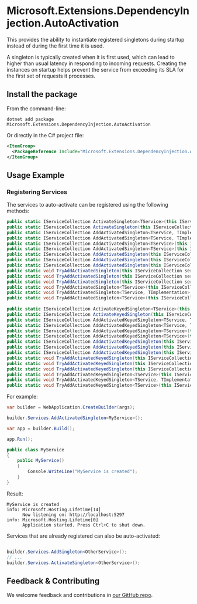 # Microsoft.Extensions.DependencyInjection.AutoActivation

This provides the ability to instantiate registered singletons during startup instead of during the first time it is used.

A singleton is typically created when it is first used, which can lead to higher than usual latency in responding to incoming requests. Creating the instances on startup helps prevent the service from exceeding its SLA for the first set of requests it processes.

## Install the package

From the command-line:

```dotnetcli
dotnet add package Microsoft.Extensions.DependencyInjection.AutoActivation
```

Or directly in the C# project file:

```xml
<ItemGroup>
  <PackageReference Include="Microsoft.Extensions.DependencyInjection.AutoActivation" Version="[CURRENTVERSION]" />
</ItemGroup>
```

## Usage Example

### Registering Services

The services to auto-activate can be registered using the following methods:

```csharp
public static IServiceCollection ActivateSingleton<TService>(this IServiceCollection services)
public static IServiceCollection ActivateSingleton(this IServiceCollection services, Type serviceType)
public static IServiceCollection AddActivatedSingleton<TService, TImplementation>(this IServiceCollection services, Func<IServiceProvider, TImplementation> implementationFactory)
public static IServiceCollection AddActivatedSingleton<TService, TImplementation>(this IServiceCollection services)
public static IServiceCollection AddActivatedSingleton<TService>(this IServiceCollection services, Func<IServiceProvider, TService> implementationFactory)
public static IServiceCollection AddActivatedSingleton<TService>(this IServiceCollection services)
public static IServiceCollection AddActivatedSingleton(this IServiceCollection services, Type serviceType)
public static IServiceCollection AddActivatedSingleton(this IServiceCollection services, Type serviceType, Func<IServiceProvider, object> implementationFactory)
public static IServiceCollection AddActivatedSingleton(this IServiceCollection services, Type serviceType, Type implementationType)
public static void TryAddActivatedSingleton(this IServiceCollection services, Type serviceType)
public static void TryAddActivatedSingleton(this IServiceCollection services, Type serviceType, Type implementationType)
public static void TryAddActivatedSingleton(this IServiceCollection services, Type serviceType, Func<IServiceProvider, object> implementationFactory)
public static void TryAddActivatedSingleton<TService>(this IServiceCollection services)
public static void TryAddActivatedSingleton<TService, TImplementation>(this IServiceCollection services)
public static void TryAddActivatedSingleton<TService>(this IServiceCollection services, Func<IServiceProvider, TService> implementationFactory)
 
public static IServiceCollection ActivateKeyedSingleton<TService>(this IServiceCollection services, object? serviceKey)
public static IServiceCollection ActivateKeyedSingleton(this IServiceCollection services, Type serviceType, object? serviceKey)
public static IServiceCollection AddActivatedKeyedSingleton<TService, TImplementation>(this IServiceCollection services, object? serviceKey, Func<IServiceProvider, object?, TImplementation> implementationFactory)
public static IServiceCollection AddActivatedKeyedSingleton<TService, TImplementation>(this IServiceCollection services, object? serviceKey)
public static IServiceCollection AddActivatedKeyedSingleton<TService>(this IServiceCollection services, object? serviceKey, Func<IServiceProvider, object?, TService> implementationFactory)
public static IServiceCollection AddActivatedKeyedSingleton<TService>(this IServiceCollection services, object? serviceKey)
public static IServiceCollection AddActivatedKeyedSingleton(this IServiceCollection services, Type serviceType, object? serviceKey)
public static IServiceCollection AddActivatedKeyedSingleton(this IServiceCollection services, Type serviceType, object? serviceKey, Func<IServiceProvider, object?, object> implementationFactory)
public static IServiceCollection AddActivatedKeyedSingleton(this IServiceCollection services, Type serviceType, object? serviceKey, Type implementationType)
public static void TryAddActivatedKeyedSingleton(this IServiceCollection services, Type serviceType, object? serviceKey)
public static void TryAddActivatedKeyedSingleton(this IServiceCollection services, Type serviceType, object? serviceKey, Type implementationType)
public static void TryAddActivatedKeyedSingleton(this IServiceCollection services, Type serviceType, object? serviceKey, Func<IServiceProvider, object?, object> implementationFactory)
public static void TryAddActivatedKeyedSingleton<TService>(this IServiceCollection services, object? serviceKey)
public static void TryAddActivatedKeyedSingleton<TService, TImplementation>(this IServiceCollection services, object? serviceKey)
public static void TryAddActivatedKeyedSingleton<TService>(this IServiceCollection services, object? serviceKey, Func<IServiceProvider, object?, TService> implementationFactory)
```

For example:

```csharp
var builder = WebApplication.CreateBuilder(args);

builder.Services.AddActivatedSingleton<MyService>();

var app = builder.Build();

app.Run();

public class MyService
{
    public MyService()
    {
        Console.WriteLine("MyService is created");
    }
}
```

Result:

```
MyService is created
info: Microsoft.Hosting.Lifetime[14]
      Now listening on: http://localhost:5297
info: Microsoft.Hosting.Lifetime[0]
      Application started. Press Ctrl+C to shut down.
```

Services that are already registered can also be auto-activated:

```csharp

builder.Services.AddSingleton<OtherService>();
// ...
builder.Services.ActivateSingleton<OtherService>();
```

## Feedback & Contributing

We welcome feedback and contributions in [our GitHub repo](https://github.com/dotnet/extensions).
